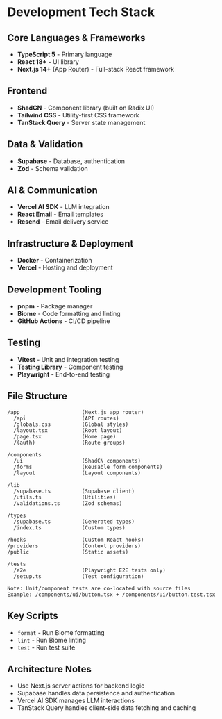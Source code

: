 # Development Tech Stack

## Core Languages & Frameworks
- **TypeScript 5** - Primary language
- **React 18+** - UI library
- **Next.js 14+** (App Router) - Full-stack React framework

## Frontend
- **ShadCN** - Component library (built on Radix UI)
- **Tailwind CSS** - Utility-first CSS framework
- **TanStack Query** - Server state management

## Data & Validation
- **Supabase** - Database, authentication
- **Zod** - Schema validation

## AI & Communication
- **Vercel AI SDK** - LLM integration
- **React Email** - Email templates
- **Resend** - Email delivery service

## Infrastructure & Deployment
- **Docker** - Containerization
- **Vercel** - Hosting and deployment

## Development Tooling
- **pnpm** - Package manager
- **Biome** - Code formatting and linting
- **GitHub Actions** - CI/CD pipeline

## Testing
- **Vitest** - Unit and integration testing
- **Testing Library** - Component testing
- **Playwright** - End-to-end testing

## File Structure
```
/app                    (Next.js app router)
  /api                  (API routes)
  /globals.css          (Global styles)
  /layout.tsx           (Root layout)
  /page.tsx             (Home page)
  /(auth)               (Route groups)

/components
  /ui                   (ShadCN components)
  /forms                (Reusable form components)
  /layout               (Layout components)

/lib
  /supabase.ts          (Supabase client)
  /utils.ts             (Utilities)
  /validations.ts       (Zod schemas)

/types
  /supabase.ts          (Generated types)
  /index.ts             (Custom types)

/hooks                  (Custom React hooks)
/providers              (Context providers)
/public                 (Static assets)

/tests
  /e2e                  (Playwright E2E tests only)
  /setup.ts             (Test configuration)

Note: Unit/component tests are co-located with source files
Example: /components/ui/button.tsx + /components/ui/button.test.tsx
```

## Key Scripts
- `format` - Run Biome formatting
- `lint` - Run Biome linting
- `test` - Run test suite

## Architecture Notes
- Use Next.js server actions for backend logic
- Supabase handles data persistence and authentication
- Vercel AI SDK manages LLM interactions
- TanStack Query handles client-side data fetching and caching